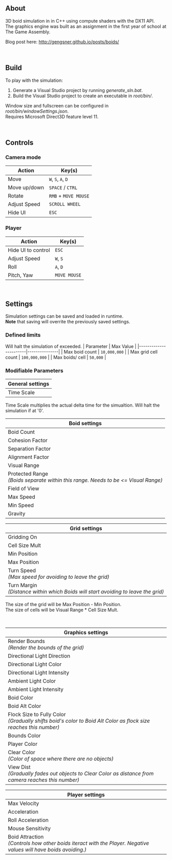 ## About
3D boid simulation in in C++ using compute shaders with the DX11 API.<br/> 
The graphics engine was built as an assignment in the first year of school at The Game Assembly.   

Blog post here: http://gengsner.github.io/posts/boids/

<br/> 

## Build
To play with the simulation:
1. Generate a Visual Studio project by running _generate_sln.bat_. 
2. Build the Visual Studio project to create an executable in _root/bin/_.

Window size and fullscreen can be configured in _root/bin/windowSettings.json_.<br/>
Requires Microsoft Direct3D feature level 11.

<br/>

## Controls

### Camera mode
| Action        | Key(s)               |
|---------------|----------------------|
| Move          | `W`, `S`, `A`, `D`   |
| Move up/down  | `SPACE` / `CTRL`     |
| Rotate        | `RMB` + `MOVE MOUSE` |
| Adjust Speed  | `SCROLL WHEEL`       |
| Hide UI       | `ESC`                |

### Player
| Action                | Key(s)       |
|-----------------------|--------------|
| Hide UI to control    | `ESC`        |
| Adjust Speed          | `W`, `S`     |
| Roll                  | `A`, `D`     |
| Pitch, Yaw            | `MOVE MOUSE` |

<br/>

## Settings

Simulation settings can be saved and loaded in runtime.<br/> 
**Note** that saving will overrite the previously saved settings.

### Defined limits
Will halt the simulation of exceeded. 
| Parameter             | Max Value     |
|-----------------------|---------------|
| Max boid count        | `10,000,000`  |
| Max grid cell count  | `100,000,000` |
| Max boids/ cell       | `50,000`      |

### Modifiable Parameters
| General settings |
|------------------|
| Time Scale       |

Time Scale multiplies the actual delta time for the simualtion. Will halt the simulation if at '0'.<br/>

| Boid settings    |
|------------------|
| Boid Count       |
| Cohesion Factor  |
| Separation Factor|
| Alignment Factor |
| Visual Range     |
| Protected Range <br/>*(Boids separate within this range. Needs to be <= Visual Range)*|
| Field of View    | 
| Max Speed        |
| Min Speed        |
| Gravity          |


| Grid settings  |
|----------------|
| Gridding On    |
| Cell Size Mult |
| Min Position   |
| Max Position   |
| Turn Speed<br/>*(Max speed for avoiding to leave the grid)*|
| Turn Margin <br/>*(Distance within which Boids will start avoiding to leave the grid)*|

The size of the grid will be Max Position - Min Position.<br/>
The size of cells will be Visual Range * Cell Size Mult.

<br/>

| Graphics settings            |
|------------------------------|
| Render Bounds<br/>*(Render the bounds of the grid)*|
| Directional Light Direction  |
| Directional Light Color      |
| Directional Light Intensity  |
| Ambient Light Color          |  
| Ambient Light Intensity      |
| Boid Color                   |
| Boid Alt Color               |
| Flock Size to Fully Color<br/>*(Gradually shifts boid's color to Boid Alt Color as flock size reaches this number)*|
| Bounds Color                 |
| Player Color                 |
| Clear Color<br/>*(Color of space where there are no objects)*|
| View Dist<br/>*(Gradually fades out objects to Clear Color as distance from camera reaches this number)*|

| Player settings   |
|-------------------|
| Max Velocity      |
| Acceleration      |
| Roll Acceleration |
| Mouse Sensitivity |
| Boid Attraction<br/>*(Controls how other boids iteract with the Player. Negative values will have boids avoiding.)*|


